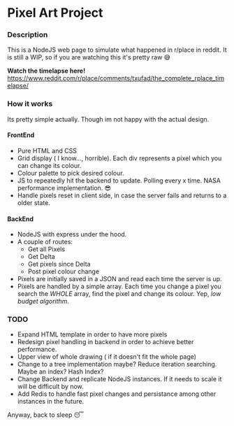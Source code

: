 # Pixel Art Project

### Description

This is a NodeJS web page to simulate what happened in r/place in reddit. It is still a WIP, so if you are watching this it's pretty raw :sweat_smile:

**Watch the timelapse here!**
https://www.reddit.com/r/place/comments/txufad/the_complete_rplace_timelapse/

### How it works

Its pretty simple actually. Though im not happy with the actual design.

#### FrontEnd

- Pure HTML and CSS
- Grid display ( I know..., horrible). Each div represents a pixel which you can change its colour.
- Colour palette to pick desired colour.
- JS to repeatedly hit the backend to update. Polling every x time. NASA performance implementation. :sunglasses:
- Handle pixels reset in client side, in case the server fails and returns to a older state.

#### BackEnd

- NodeJS with express under the hood.
- A couple of routes:
  - Get all Pixels
  - Get Delta
  - Get pixels since Delta
  - Post pixel colour change
- Pixels are initially saved in a JSON and read each time the server is up.
- Pixels are handled by a simple array. Each time you change a pixel you search the _WHOLE_ array, find the pixel and change its colour. Yep, _low budget algorithm_.

### TODO

- Expand HTML template in order to have more pixels
- Redesign pixel handling in backend in order to achieve better performance.
- Upper view of whole drawing ( if it doesn't fit the whole page)
- Change to a tree implementation maybe? Reduce iteration searching. Maybe an index? Hash Index?
- Change Backend and replicate NodeJS instances. If it needs to scale it will be difficult by now.
- Add Redis to handle fast pixel changes and persistance among other instances in the future.

Anyway, back to sleep :sleeping:
